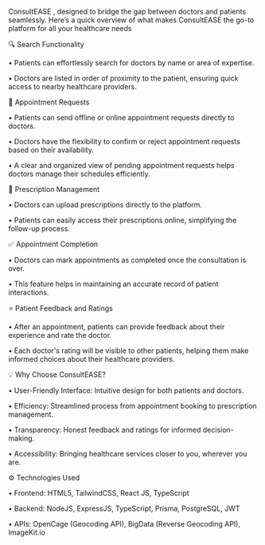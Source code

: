 ConsultEASE , designed to bridge the gap between doctors and patients seamlessly. Here’s a quick overview of what makes ConsultEASE the go-to platform for all your healthcare needs

🔍 Search Functionality

•⁠ ⁠Patients can effortlessly search for doctors by name or area of expertise.

•⁠ ⁠Doctors are listed in order of proximity to the patient, ensuring quick access to nearby healthcare providers.

📅 Appointment Requests

•⁠ ⁠Patients can send offline or online appointment requests directly to doctors.

•⁠ ⁠Doctors have the flexibility to confirm or reject appointment requests based on their availability.

•⁠ ⁠A clear and organized view of pending appointment requests helps doctors manage their schedules efficiently.

📄 Prescription Management

•⁠ ⁠Doctors can upload prescriptions directly to the platform.

•⁠ ⁠Patients can easily access their prescriptions online, simplifying the follow-up process.

✅ Appointment Completion

•⁠ ⁠Doctors can mark appointments as completed once the consultation is over.

•⁠ ⁠This feature helps in maintaining an accurate record of patient interactions.

⭐ Patient Feedback and Ratings

•⁠ ⁠After an appointment, patients can provide feedback about their experience and rate the doctor.

•⁠ ⁠Each doctor's rating will be visible to other patients, helping them make informed choices about their healthcare providers.

💡 Why Choose ConsultEASE?

•⁠ ⁠User-Friendly Interface: Intuitive design for both patients and doctors.

•⁠ ⁠Efficiency: Streamlined process from appointment booking to prescription management.

•⁠ ⁠Transparency: Honest feedback and ratings for informed decision-making.

•⁠ ⁠Accessibility: Bringing healthcare services closer to you, wherever you are.

⚙️ Technologies Used

•⁠ ⁠Frontend: HTML5, TailwindCSS, React JS, TypeScript

•⁠ ⁠Backend: NodeJS, ExpressJS, TypeScript, Prisma, PostgreSQL, JWT

•⁠ ⁠APIs: OpenCage (Geocoding API), BigData (Reverse Geocoding API), ImageKit.io

